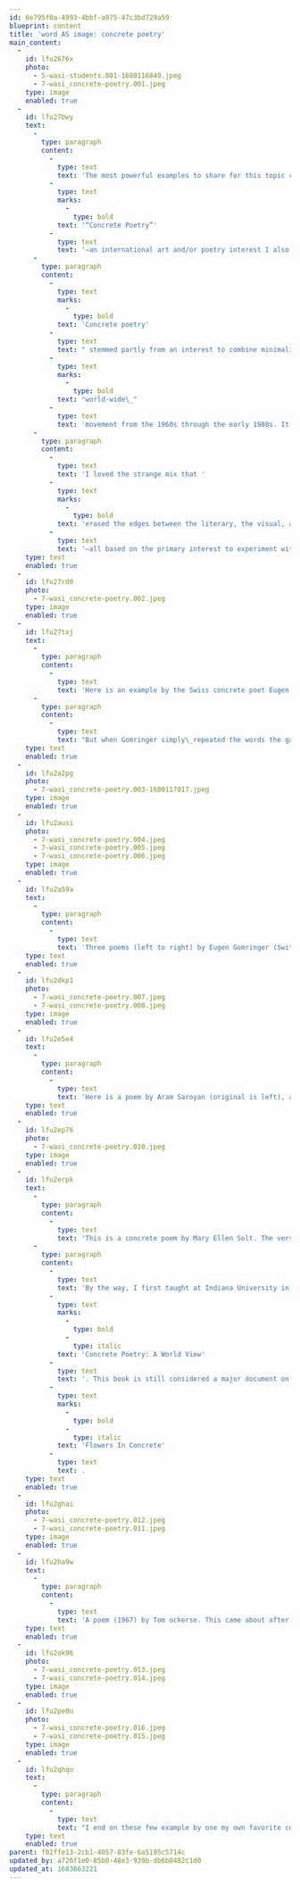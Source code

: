 ```yaml
---
id: 6e795f0a-4993-4bbf-a975-47c3bd729a59
blueprint: content
title: 'word AS image: concrete poetry'
main_content:
  -
    id: lfu2676x
    photo:
      - 5-wasi-students.001-1680116849.jpeg
      - 7-wasi_concrete-poetry.001.jpeg
    type: image
    enabled: true
  -
    id: lfu27bwy
    text:
      -
        type: paragraph
        content:
          -
            type: text
            text: 'The most powerful examples to share for this topic called “word AS image" are works from artists/poets who worked in a field that eventually became labelled as '
          -
            type: text
            marks:
              -
                type: bold
            text: '“Concrete Poetry”'
          -
            type: text
            text: '—an international art and/or poetry interest I also became part of.'
      -
        type: paragraph
        content:
          -
            type: text
            marks:
              -
                type: bold
            text: 'Concrete poetry'
          -
            type: text
            text: " stemmed partly from an interest to combine minimalism in art with literary forms of experimental poetry. It evolved into a\_"
          -
            type: text
            marks:
              -
                type: bold
            text: "world-wide\_"
          -
            type: text
            text: 'movement from the 1960s through the early 1980s. It caught my own interest around 1965 after I had met and worked with the German artist Dieter Roth.'
      -
        type: paragraph
        content:
          -
            type: text
            text: 'I loved the strange mix that '
          -
            type: text
            marks:
              -
                type: bold
            text: 'erased the edges between the literary, the visual, and the performing arts'
          -
            type: text
            text: '—all based on the primary interest to experiment with new ways to make poetry.'
    type: text
    enabled: true
  -
    id: lfu27rd0
    photo:
      - 7-wasi_concrete-poetry.002.jpeg
    type: image
    enabled: true
  -
    id: lfu27txj
    text:
      -
        type: paragraph
        content:
          -
            type: text
            text: 'Here is an example by the Swiss concrete poet Eugen Gomringer. There is nothing partiuclarly poetic about these two words: ping pong (although we can hardly escape what they offer when we hear them out loud or in our heads—like the sound of the game ping pong)'
      -
        type: paragraph
        content:
          -
            type: text
            text: "But when Gomringer simply\_repeated the words the game itself comes to life as we see in this particular construction, and how it sounds by reading it out loud: ping pong, ping pong ping,  etc...."
    type: text
    enabled: true
  -
    id: lfu2a2pg
    photo:
      - 7-wasi_concrete-poetry.003-1680117017.jpeg
    type: image
    enabled: true
  -
    id: lfu2ausi
    photo:
      - 7-wasi_concrete-poetry.004.jpeg
      - 7-wasi_concrete-poetry.005.jpeg
      - 7-wasi_concrete-poetry.006.jpeg
    type: image
    enabled: true
  -
    id: lfu2a59a
    text:
      -
        type: paragraph
        content:
          -
            type: text
            text: 'Three poems (left to right) by Eugen Gomringer (Switzerland), Decio Pignatari (noigandres group, Brazil), and Aram Saroyan (USA). The "LIFE" poem actually occurs over a series of pages and in that sequence the letters combine to form a symbol—perhaps of infinity...? '
    type: text
    enabled: true
  -
    id: lfu2dkp1
    photo:
      - 7-wasi_concrete-poetry.007.jpeg
      - 7-wasi_concrete-poetry.008.jpeg
    type: image
    enabled: true
  -
    id: lfu2e5e4
    text:
      -
        type: paragraph
        content:
          -
            type: text
            text: 'Here is a poem by Aram Saroyan (original is left), and Hansjorg Mayer’s interpretation typographically on the right. You can decide for yourself if you prefer this one over the typewriter version. The Hansjorg Mayer version does add certain aspects the other version does not have, but does this help the reader expand information or does it "direct" meaning in a certain way and thereby limit content? This is reflective of the challenge with typography for designers!'
    type: text
    enabled: true
  -
    id: lfu2ep76
    photo:
      - 7-wasi_concrete-poetry.010.jpeg
    type: image
    enabled: true
  -
    id: lfu2erpk
    text:
      -
        type: paragraph
        content:
          -
            type: text
            text: 'This is a concrete poem by Mary Ellen Solt. The version off the left was hers—printed on letterpress at Indiana University; the one on the right was another version by Hansjorg Mayer,  translated in his "style" and use of typography.  '
      -
        type: paragraph
        content:
          -
            type: text
            text: 'By the way, I first taught at Indiana University in 1967 (until 1972, when I came to RISD). At IU I met Mary Ellen, who was a professor in English at the University, and who then became a student of mine when her interested took her into my typography courses. We became good friends and inspired each other on our separate discoveries and interpretations of concrete poetry. We had many, many memorable discussions on issues I have shared. We both appreciated how we learned from each other. Also, Mary Ellen was able to bring a variety of concrete poets from all over the world to Bloomington, Indiana, which had meanwhile become a hot world center for concrete poetry interests. Mary Ellen eventually published a major source for that: '
          -
            type: text
            marks:
              -
                type: bold
              -
                type: italic
            text: 'Concrete Poetry: A World View'
          -
            type: text
            text: '. This book is still considered a major document on this subject, and a project on which I helped her significantly as a consultant—but also her views via courses she took with me, and on working with her favorite letterpress project/book called '
          -
            type: text
            marks:
              -
                type: bold
              -
                type: italic
            text: 'Flowers In Concrete'
          -
            type: text
            text: .
    type: text
    enabled: true
  -
    id: lfu2ghai
    photo:
      - 7-wasi_concrete-poetry.012.jpeg
      - 7-wasi_concrete-poetry.011.jpeg
    type: image
    enabled: true
  -
    id: lfu2ha9w
    text:
      -
        type: paragraph
        content:
          -
            type: text
            text: 'A poem (1967) by Tom ockerse. This came about after I did the original version (left side) for a postcard format to participate in a mailart project in 1967 and had limited space and typesetting technology. It''s interesting to compare what each has that is not in the other. First of all the blocks of type (especially in the right version) do not even question if there is anything missing—the blocks of the alphabet look perfect—until one realizes that it is not possible for 26 letters to fit in a square, hence the search starts how that is made possible and we discover that each one has a letter is missing which together spells the word "G O N E". The right version becomes a much more interesting experience which experience with it reveals deeper and expanded insight into the nature of this object as a poem.'
    type: text
    enabled: true
  -
    id: lfu2ok96
    photo:
      - 7-wasi_concrete-poetry.013.jpeg
      - 7-wasi_concrete-poetry.014.jpeg
    type: image
    enabled: true
  -
    id: lfu2pe0u
    photo:
      - 7-wasi_concrete-poetry.016.jpeg
      - 7-wasi_concrete-poetry.015.jpeg
    type: image
    enabled: true
  -
    id: lfu2qhqo
    text:
      -
        type: paragraph
        content:
          -
            type: text
            text: "I end on these few example by one my own favorite concrete poet, Ian Hamilton Finlay. I plan to have a more extensive devotion to Ian's work on my website because he also became a major influence on my own works of concrete poetry. Briefly, Ian was an artist/poet living in Scotland. After years of exhibits etc, he needed up living in a remote part of farm land where he ended up making his garden a work of poetry and where his poetry lived in turn. Ian was not shy to collaborate with other experts to help him achieve the best possible means for his word-works to life—like calligraphers, stone carvers, wall-builders, etc. "
    type: text
    enabled: true
parent: f02ffe13-2cb1-4057-83fe-6a5195c5714c
updated_by: a726f1e0-85b0-48e3-939b-db6b8482c1d0
updated_at: 1683663221
---
```

